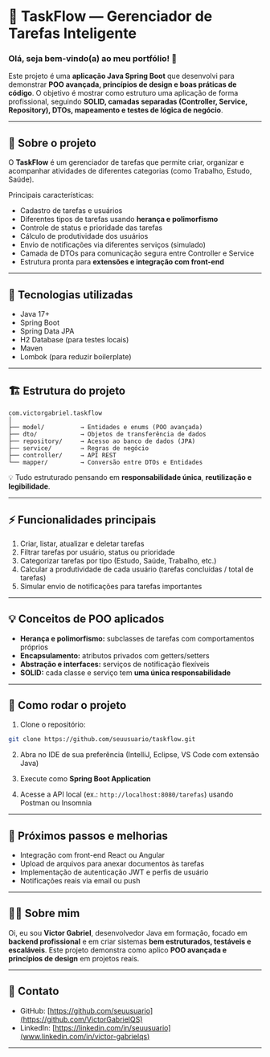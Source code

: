 # 📝 TaskFlow — Gerenciador de Tarefas Inteligente

### Olá, seja bem-vindo(a) ao meu portfólio! 👋

Este projeto é uma **aplicação Java Spring Boot** que desenvolvi para demonstrar **POO avançada, princípios de design e boas práticas de código**.
O objetivo é mostrar como estruturo uma aplicação de forma profissional, seguindo **SOLID, camadas separadas (Controller, Service, Repository), DTOs, mapeamento e testes de lógica de negócio**.

---

## 🔹 Sobre o projeto

O **TaskFlow** é um gerenciador de tarefas que permite criar, organizar e acompanhar atividades de diferentes categorias (como Trabalho, Estudo, Saúde).

Principais características:

* Cadastro de tarefas e usuários
* Diferentes tipos de tarefas usando **herança e polimorfismo**
* Controle de status e prioridade das tarefas
* Cálculo de produtividade dos usuários
* Envio de notificações via diferentes serviços (simulado)
* Camada de DTOs para comunicação segura entre Controller e Service
* Estrutura pronta para **extensões e integração com front-end**

---

## 🧩 Tecnologias utilizadas

* Java 17+
* Spring Boot
* Spring Data JPA
* H2 Database (para testes locais)
* Maven
* Lombok (para reduzir boilerplate)

---

## 🏗 Estrutura do projeto

```
com.victorgabriel.taskflow
│
├── model/          → Entidades e enums (POO avançada)
├── dto/            → Objetos de transferência de dados
├── repository/     → Acesso ao banco de dados (JPA)
├── service/        → Regras de negócio
├── controller/     → API REST
└── mapper/         → Conversão entre DTOs e Entidades
```

💡 Tudo estruturado pensando em **responsabilidade única**, **reutilização e legibilidade**.

---

## ⚡ Funcionalidades principais

1. Criar, listar, atualizar e deletar tarefas
2. Filtrar tarefas por usuário, status ou prioridade
3. Categorizar tarefas por tipo (Estudo, Saúde, Trabalho, etc.)
4. Calcular a produtividade de cada usuário (tarefas concluídas / total de tarefas)
5. Simular envio de notificações para tarefas importantes

---

## 💡 Conceitos de POO aplicados

* **Herança e polimorfismo:** subclasses de tarefas com comportamentos próprios
* **Encapsulamento:** atributos privados com getters/setters
* **Abstração e interfaces:** serviços de notificação flexíveis
* **SOLID:** cada classe e serviço tem **uma única responsabilidade**

---

## 🚀 Como rodar o projeto

1. Clone o repositório:

```bash
git clone https://github.com/seuusuario/taskflow.git
```

2. Abra no IDE de sua preferência (IntelliJ, Eclipse, VS Code com extensão Java)

3. Execute como **Spring Boot Application**

4. Acesse a API local (ex.: `http://localhost:8080/tarefas`) usando Postman ou Insomnia

---

## 🎯 Próximos passos e melhorias

* Integração com front-end React ou Angular
* Upload de arquivos para anexar documentos às tarefas
* Implementação de autenticação JWT e perfis de usuário
* Notificações reais via email ou push

---

## 👨‍💻 Sobre mim

Oi, eu sou **Victor Gabriel**, desenvolvedor Java em formação, focado em **backend profissional** e em criar sistemas **bem estruturados, testáveis e escaláveis**.
Este projeto demonstra como aplico **POO avançada e princípios de design** em projetos reais.

---

## 📌 Contato

* GitHub: [https://github.com/seuusuario](https://github.com/VictorGabrielQS)
* LinkedIn: [https://linkedin.com/in/seuusuario](www.linkedin.com/in/victor-gabrielqs)

---


